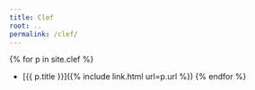 ```yaml
---
title: Clef
root: ..
permalink: /clef/
---
```

{% for p in site.clef %}
* [{{ p.title }}]({% include link.html url=p.url %})
{% endfor %}